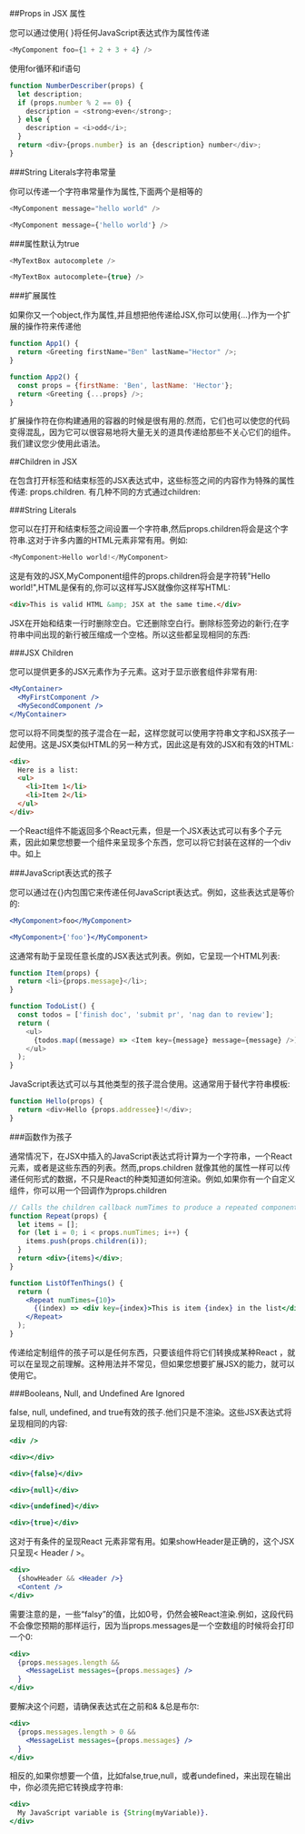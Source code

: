 ##Props in JSX 属性

您可以通过使用{ }将任何JavaScript表达式作为属性传递

```javascript
<MyComponent foo={1 + 2 + 3 + 4} />
```

使用for循环和if语句

```javascript
function NumberDescriber(props) {
  let description;
  if (props.number % 2 == 0) {
    description = <strong>even</strong>;
  } else {
    description = <i>odd</i>;
  }
  return <div>{props.number} is an {description} number</div>;
}
```

###String Literals字符串常量

你可以传递一个字符串常量作为属性,下面两个是相等的

```javascript
<MyComponent message="hello world" />

<MyComponent message={'hello world'} />
```

###属性默认为true

```javascript
<MyTextBox autocomplete />

<MyTextBox autocomplete={true} />
```

###扩展属性

如果你又一个object,作为属性,并且想把他传递给JSX,你可以使用{...}作为一个扩展的操作符来传递他

```javascript
function App1() {
  return <Greeting firstName="Ben" lastName="Hector" />;
}

function App2() {
  const props = {firstName: 'Ben', lastName: 'Hector'};
  return <Greeting {...props} />;
}
```

扩展操作符在你构建通用的容器的时候是很有用的.然而，它们也可以使您的代码变得混乱，因为它可以很容易地将大量无关的道具传递给那些不关心它们的组件。我们建议您少使用此语法。

##Children in JSX

在包含打开标签和结束标签的JSX表达式中，这些标签之间的内容作为特殊的属性传递: props.children. 有几种不同的方式通过children:

###String Literals

您可以在打开和结束标签之间设置一个字符串,然后props.children将会是这个字符串.这对于许多内置的HTML元素非常有用。例如:

```javascript
<MyComponent>Hello world!</MyComponent>
```

这是有效的JSX,MyComponent组件的props.children将会是字符转"Hello world!",HTML是保有的,你可以这样写JSX就像你这样写HTML:

```html
<div>This is valid HTML &amp; JSX at the same time.</div>
```

JSX在开始和结束一行时删除空白。它还删除空白行。删除标签旁边的新行;在字符串中间出现的新行被压缩成一个空格。所以这些都呈现相同的东西:

###JSX Children

您可以提供更多的JSX元素作为子元素。这对于显示嵌套组件非常有用:

```jsx harmony
<MyContainer>
  <MyFirstComponent />
  <MySecondComponent />
</MyContainer>
```

您可以将不同类型的孩子混合在一起，这样您就可以使用字符串文字和JSX孩子一起使用。这是JSX类似HTML的另一种方式，因此这是有效的JSX和有效的HTML:

```html
<div>
  Here is a list:
  <ul>
    <li>Item 1</li>
    <li>Item 2</li>
  </ul>
</div>
```

一个React组件不能返回多个React元素，但是一个JSX表达式可以有多个子元素，因此如果您想要一个组件来呈现多个东西，您可以将它封装在这样的一个div中。如上

###JavaScript表达式的孩子

您可以通过在{}内包围它来传递任何JavaScript表达式。例如，这些表达式是等价的:

```jsx harmony
<MyComponent>foo</MyComponent>

<MyComponent>{'foo'}</MyComponent>
```

这通常有助于呈现任意长度的JSX表达式列表。例如，它呈现一个HTML列表:

```javascript
function Item(props) {
  return <li>{props.message}</li>;
}

function TodoList() {
  const todos = ['finish doc', 'submit pr', 'nag dan to review'];
  return (
    <ul>
      {todos.map((message) => <Item key={message} message={message} />)}
    </ul>
  );
}
```

JavaScript表达式可以与其他类型的孩子混合使用。这通常用于替代字符串模板:

```javascript
function Hello(props) {
  return <div>Hello {props.addressee}!</div>;
}
```

###函数作为孩子

通常情况下，在JSX中插入的JavaScript表达式将计算为一个字符串，一个React元素，或者是这些东西的列表。然而,props.children 就像其他的属性一样可以传递任何形式的数据，不只是React的种类知道如何渲染。例如,如果你有一个自定义组件，你可以用一个回调作为props.children

```jsx harmony
// Calls the children callback numTimes to produce a repeated component
function Repeat(props) {
  let items = [];
  for (let i = 0; i < props.numTimes; i++) {
    items.push(props.children(i));
  }
  return <div>{items}</div>;
}

function ListOfTenThings() {
  return (
    <Repeat numTimes={10}>
      {(index) => <div key={index}>This is item {index} in the list</div>}
    </Repeat>
  );
}
```

传递给定制组件的孩子可以是任何东西，只要该组件将它们转换成某种React ，就可以在呈现之前理解。这种用法并不常见，但如果您想要扩展JSX的能力，就可以使用它。

###Booleans, Null, and Undefined Are Ignored

false, null, undefined, and true有效的孩子.他们只是不渲染。这些JSX表达式将呈现相同的内容:

```jsx harmony
<div />

<div></div>

<div>{false}</div>

<div>{null}</div>

<div>{undefined}</div>

<div>{true}</div>
```

这对于有条件的呈现React 元素非常有用。如果showHeader是正确的，这个JSX只呈现< Header / >。

```jsx harmony
<div>
  {showHeader && <Header />}
  <Content />
</div>
```

需要注意的是，一些“falsy”的值，比如0号，仍然会被React渲染.例如，这段代码不会像您预期的那样运行，因为当props.messages是一个空数组的时候将会打印一个0:

```jsx harmony
<div>
  {props.messages.length &&
    <MessageList messages={props.messages} />
  }
</div>
```

要解决这个问题，请确保表达式在之前和& &总是布尔:

```jsx harmony
<div>
  {props.messages.length > 0 &&
    <MessageList messages={props.messages} />
  }
</div>
```

相反的,如果你想要一个值，比如false,true,null，或者undefined，来出现在输出中，你必须先把它转换成字符串:

```jsx harmony
<div>
  My JavaScript variable is {String(myVariable)}.
</div>
```
